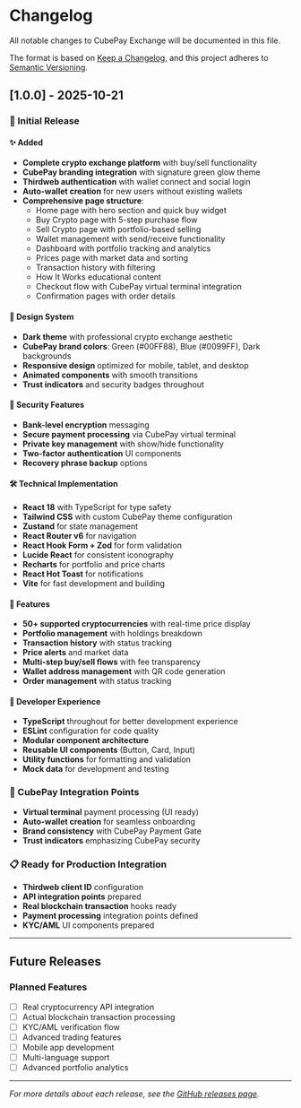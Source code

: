 # Changelog

All notable changes to CubePay Exchange will be documented in this file.

The format is based on [Keep a Changelog](https://keepachangelog.com/en/1.0.0/),
and this project adheres to [Semantic Versioning](https://semver.org/spec/v2.0.0.html).

## [1.0.0] - 2025-10-21

### 🎉 Initial Release

#### ✨ Added

- **Complete crypto exchange platform** with buy/sell functionality
- **CubePay branding integration** with signature green glow theme
- **Thirdweb authentication** with wallet connect and social login
- **Auto-wallet creation** for new users without existing wallets
- **Comprehensive page structure**:
  - Home page with hero section and quick buy widget
  - Buy Crypto page with 5-step purchase flow
  - Sell Crypto page with portfolio-based selling
  - Wallet management with send/receive functionality
  - Dashboard with portfolio tracking and analytics
  - Prices page with market data and sorting
  - Transaction history with filtering
  - How It Works educational content
  - Checkout flow with CubePay virtual terminal integration
  - Confirmation pages with order details

#### 🎨 Design System

- **Dark theme** with professional crypto exchange aesthetic
- **CubePay brand colors**: Green (#00FF88), Blue (#0099FF), Dark backgrounds
- **Responsive design** optimized for mobile, tablet, and desktop
- **Animated components** with smooth transitions
- **Trust indicators** and security badges throughout

#### 🔐 Security Features

- **Bank-level encryption** messaging
- **Secure payment processing** via CubePay virtual terminal
- **Private key management** with show/hide functionality
- **Two-factor authentication** UI components
- **Recovery phrase backup** options

#### 🛠️ Technical Implementation

- **React 18** with TypeScript for type safety
- **Tailwind CSS** with custom CubePay theme configuration
- **Zustand** for state management
- **React Router v6** for navigation
- **React Hook Form + Zod** for form validation
- **Lucide React** for consistent iconography
- **Recharts** for portfolio and price charts
- **React Hot Toast** for notifications
- **Vite** for fast development and building

#### 📱 Features

- **50+ supported cryptocurrencies** with real-time price display
- **Portfolio management** with holdings breakdown
- **Transaction history** with status tracking
- **Price alerts** and market data
- **Multi-step buy/sell flows** with fee transparency
- **Wallet address management** with QR code generation
- **Order management** with status tracking

#### 🔧 Developer Experience

- **TypeScript** throughout for better development experience
- **ESLint** configuration for code quality
- **Modular component architecture**
- **Reusable UI components** (Button, Card, Input)
- **Utility functions** for formatting and validation
- **Mock data** for development and testing

### 🎯 CubePay Integration Points

- **Virtual terminal** payment processing (UI ready)
- **Auto-wallet creation** for seamless onboarding
- **Brand consistency** with CubePay Payment Gate
- **Trust indicators** emphasizing CubePay security

### 📋 Ready for Production Integration

- **Thirdweb client ID** configuration
- **API integration points** prepared
- **Real blockchain transaction** hooks ready
- **Payment processing** integration points defined
- **KYC/AML** UI components prepared

---

## Future Releases

### Planned Features

- [ ] Real cryptocurrency API integration
- [ ] Actual blockchain transaction processing
- [ ] KYC/AML verification flow
- [ ] Advanced trading features
- [ ] Mobile app development
- [ ] Multi-language support
- [ ] Advanced portfolio analytics

---

_For more details about each release, see the [GitHub releases page](https://github.com/[username]/cubepay-exchange/releases)._
